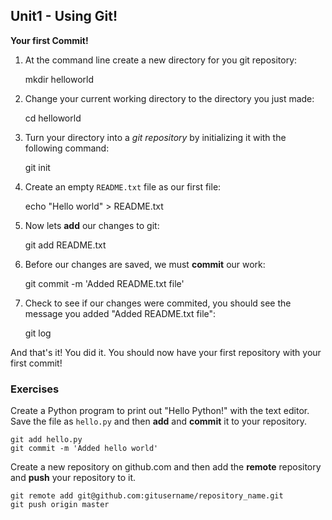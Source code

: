 Unit1 - Using Git!
----


**Your first Commit!**

1) At the command line create a new directory for you git repository:

    mkdir helloworld

2) Change your current working directory to the directory you just made:

    cd helloworld

3) Turn your directory into a *git repository* by initializing it with the following command:

    git init

4) Create an empty `README.txt` file as our first file:

    echo "Hello world" > README.txt

5) Now lets **add** our changes to git:

    git add README.txt

6) Before our changes are saved, we must **commit** our work:

    git commit -m 'Added README.txt file'

7) Check to see if our changes were commited, you should see the message you added "Added README.txt file":

    git log

And that's it! You did it. You should now have your first repository with your first commit!

### **Exercises**

Create a Python program to print out "Hello Python!" with the text editor. Save the file as `hello.py` and then **add** and **commit** it to your repository.

    git add hello.py
    git commit -m 'Added hello world'

Create a new repository on github.com and then add the **remote** repository and **push** your repository to it.

    git remote add git@github.com:gitusername/repository_name.git
    git push origin master
